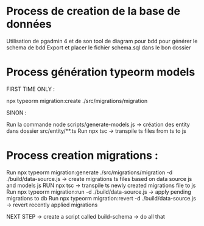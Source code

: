 # Process de creation de la base de données

Utilisation de pgadmin 4 et de son tool de diagram pour bdd pour générer le schema de bdd
Export et placer le fichier schema.sql dans le bon dossier


# Process génération typeorm models

FIRST TIME ONLY :

npx typeorm migration:create ./src/migrations/migration

SINON : 

Run la commande node scripts/generate-models.js -> création des entity dans dossier src/entity/**.ts
Run npx tsc -> transpile ts files from ts to js

# Process creation migrations :

Run npx typeorm migration:generate ./src/migrations/migration -d ./build/data-source.js -> create migrations ts files based on data source js and models js
RUN npx tsc -> transpile ts newly created migrations file to js
Run npx typeorm migration:run -d ./build/data-source.js -> apply pending migrations to db
Run npx typeorm migration:revert -d ./build/data-source.js -> revert recently applied migrations



NEXT STEP -> create a script called build-schema -> do all that